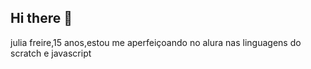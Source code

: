 ## Hi there 👋
julia freire,15 anos,estou me aperfeiçoando no alura nas linguagens do scratch e javascript
